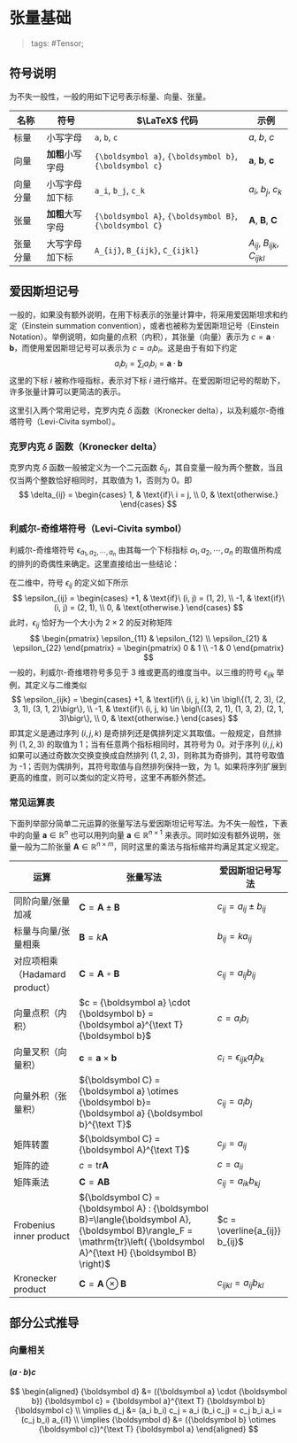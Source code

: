 # 张量基础

> tags: #Tensor;

## 符号说明

为不失一般性，一般的用如下记号表示标量、向量、张量。

| 名称     | 符号             | $\LaTeX$ 代码                                           | 示例                                                    |
| -------- | ---------------- | ------------------------------------------------------- | ------------------------------------------------------- |
| 标量     | 小写字母         | `a`, `b`, `c`                                           | $a$, $b$, $c$                                           |
| 向量     | **加粗**小写字母 | `{\boldsymbol a}`, `{\boldsymbol b}`, `{\boldsymbol c}` | ${\boldsymbol a}$, ${\boldsymbol b}$, ${\boldsymbol c}$ |
| 向量分量 | 小写字母加下标   | `a_i`, `b_j`, `c_k`                                     | $a_i$, $b_j$, $c_k$                                     |
| 张量     | **加粗**大写字母 | `{\boldsymbol A}`, `{\boldsymbol B}`, `{\boldsymbol C}` | ${\boldsymbol A}$, ${\boldsymbol B}$, ${\boldsymbol C}$ |
| 张量分量 | 大写字母加下标   | `A_{ij}`, `B_{ijk}`, `C_{ijkl}`                         | $A_{ij}$, $B_{ijk}$, $C_{ijkl}$                         |

## 爱因斯坦记号

一般的，如果没有额外说明，在用下标表示的张量计算中，将采用爱因斯坦求和约定（Einstein summation convention），或者也被称为爱因斯坦记号（Einstein Notation）。举例说明，如向量的点积（内积），其张量（向量）表示为 $c = {\boldsymbol a} \cdot {\boldsymbol b}$，而使用爱因斯坦记号可以表示为 $c = a_i b_i$。这是由于有如下约定
$$
a_i b_i = \sum_i a_i b_i = {\boldsymbol a} \cdot {\boldsymbol b}
$$
这里的下标 $i$ 被称作哑指标，表示对下标 $i$ 进行缩并。在爱因斯坦记号的帮助下，许多张量计算可以更简洁的表示。

这里引入两个常用记号，克罗内克 $\delta$ 函数（Kronecker delta），以及利威尔-奇维塔符号（Levi-Civita symbol）。

### 克罗内克 $\delta$ 函数（Kronecker delta）

克罗内克 $\delta$ 函数一般被定义为一个二元函数 $\delta_{ij}$，其自变量一般为两个整数，当且仅当两个整数恰好相同时，其取值为 1，否则为 0。即
$$
\delta_{ij} = \begin{cases}
1, & \text{if}\ i = j, \\
0, & \text{otherwise.}
\end{cases}
$$


### 利威尔-奇维塔符号（Levi-Civita symbol）

利威尔-奇维塔符号 $\epsilon_{a_1, a_2, \cdots, a_n}$ 由其每一个下标指标 $a_1, a_2, \cdots, a_n$ 的取值所构成的排列的奇偶性来确定。这里直接给出一些结论：

在二维中，符号 $\epsilon_{ij}$ 的定义如下所示
$$
\epsilon_{ij} = \begin{cases}
+1, & \text{if}\ (i, j) = (1, 2), \\
-1, & \text{if}\ (i, j) = (2, 1), \\
0, & \text{otherwise.}
\end{cases}
$$
此时，$\epsilon_{ij}$ 恰好为一个大小为 $2\times2$ 的反对称矩阵
$$
\begin{pmatrix}
\epsilon_{11} & \epsilon_{12} \\ \epsilon_{21} & \epsilon_{22}
\end{pmatrix}
= \begin{pmatrix}
0 & 1 \\ -1 & 0
\end{pmatrix}
$$
一般的，利威尔-奇维塔符号多见于 3 维或更高的维度当中。以三维的符号 $\epsilon_{ijk}$ 举例，其定义与二维类似
$$
\epsilon_{ijk} = \begin{cases}
+1, & \text{if}\ (i, j, k) \in \bigl\{(1, 2, 3), (2, 3, 1), (3, 1, 2)\bigr\}, \\
-1, & \text{if}\ (i, j, k) \in \bigl\{(3, 2, 1), (1, 3, 2), (2, 1, 3)\bigr\}, \\
0, & \text{otherwise.}
\end{cases}
$$
即其定义是通过序列 $(i, j, k)$ 是奇排列还是偶排列定义其取值。一般规定，自然排列 $(1, 2, 3)$ 的取值为 1；当有任意两个指标相同时，其符号为 0。对于序列 $(i, j, k)$ 如果可以通过奇数次交换变换成自然排列 $(1, 2, 3)$，则称其为奇排列，其符号取值为 -1；否则为偶排列，其符号取值与自然排列保持一致，为 1。如果将序列扩展到更高的维度，则可以类似的定义符号，这里不再额外赘述。

### 常见运算表

下面列举部分简单二元运算的张量写法与爱因斯坦记号写法。为不失一般性，下表中的向量 ${\boldsymbol a} \in {\mathbb R}^{n}$ 也可以用列向量 ${\boldsymbol a} \in {\mathbb R}^{n \times 1}$ 来表示。同时如没有额外说明，张量一般为二阶张量 ${\boldsymbol A} \in {\mathbb R}^{n \times m}$，同时这里的乘法与指标缩并均满足其定义规定。

| 运算                           | 张量写法                                                                                                                                                                     | 爱因斯坦记号写法               |
| ------------------------------ | ---------------------------------------------------------------------------------------------------------------------------------------------------------------------------- | ------------------------------ |
| 同阶向量/张量加减              | ${\boldsymbol C} = {\boldsymbol A} \pm {\boldsymbol B}$                                                                                                                      | $c_{ij} = a_{ij} \pm b_{ij}$   |
| 标量与向量/张量相乘            | ${\boldsymbol B} = k {\boldsymbol A}$                                                                                                                                        | $b_{ij} = k a_{ij}$            |
| 对应项相乘（Hadamard product） | ${\boldsymbol C} = {\boldsymbol A} \circ {\boldsymbol B}$                                                                                                                    | $c_{ij} = a_{ij} b_{ij}$       |
| 向量点积（内积）               | $c = {\boldsymbol a} \cdot {\boldsymbol b} = {\boldsymbol a}^{\text T} {\boldsymbol b}$                                                                                      | $c = a_i b_i$                  |
| 向量叉积（向量积）             | ${\boldsymbol c} = {\boldsymbol a} \times {\boldsymbol b}$                                                                                                                   | $c_i = \epsilon_{ijk} a_j b_k$ |
| 向量外积（张量积）             | ${\boldsymbol C} = {\boldsymbol a} \otimes {\boldsymbol b}= {\boldsymbol a} {\boldsymbol b}^{\text T}$                                                                       | $c_{ij} = a_i b_j$             |
| 矩阵转置                       | ${\boldsymbol C} = {\boldsymbol A}^{\text T}$                                                                                                                                | $c_{ji} = a_{ij}$              |
| 矩阵的迹                       | $c=\mathrm{tr} {\boldsymbol A}$                                                                                                                                              | $c = a_{ii}$                   |
| 矩阵乘法                       | ${\boldsymbol C} = {\boldsymbol A} {\boldsymbol B}$                                                                                                                          | $c_{ij} = a_{ik} b_{kj}$       |
| Frobenius inner product        | ${\boldsymbol C} = {\boldsymbol A} : {\boldsymbol B}=\langle{\boldsymbol A}, {\boldsymbol B}\rangle_F = \mathrm{tr}\left( {\boldsymbol A}^{\text H} {\boldsymbol B} \right)$ | $c = \overline{a_{ij}} b_{ij}$ |
| Kronecker product              | ${\boldsymbol C} = {\boldsymbol A} \otimes {\boldsymbol B}$                                                                                                                  | $c_{ijkl} = a_{ij} b_{kl}$     |

## 部分公式推导

### 向量相关

#### $(a\cdot b)c$

$$
\begin{aligned}
{\boldsymbol d} &= ({\boldsymbol a} \cdot {\boldsymbol b}) {\boldsymbol c} = {\boldsymbol a}^{\text T} {\boldsymbol b} {\boldsymbol c} \\
\implies d_j &= (a_i b_i) c_j = a_i (b_i c_j) = c_j b_i a_i = (c_j b_i) a_{i1} \\
\implies {\boldsymbol d} &= ({\boldsymbol b} \otimes {\boldsymbol c})^{\text T} {\boldsymbol a}
\end{aligned}
$$